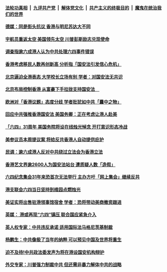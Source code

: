 ####  [法轮功真相](../../../../basic/blob/master/README.md?t=06030731) &nbsp;|&nbsp; [九评共产党](../../../../9ping.md/blob/master/README.md?t=06030731) &nbsp;|&nbsp; [解体党文化](../../../../jtdwh.md/blob/master/README.md?t=06030731)  &nbsp;|&nbsp; [共产主义的终极目的](../../../../gczydzjmd.md/blob/master/README.md?t=06030731) &nbsp;|&nbsp; [魔鬼在统治我们的世界](../../../../mgztzwmdsj.md/blob/master/README.md?t=06030731) 

#### [德媒：同是街头抗议 香港与明尼苏达大不同](../pages/soh55/385732.md?t=06030731) 
#### [宇航员重返太空 美国领先太空 川普彭斯励志兑现使命](../pages/soh55/385612.md?t=06030731) 
#### [调查指逾六成港人认为中共处理六四事件错误](../pages/soh55/385639.md?t=06030731) 
#### [香港考虑移民人数再创新高 分析指「国安法引发信心危机」](../pages/soh55/385567.md?t=06030731) 
#### [北京逼迫全港表态 大学校长立场有别 学者：对国安法无共识](../pages/soh55/385546.md?t=06030731) 
#### [北京布局控制香港 从富豪下手拉拢支持国安法　](../pages/soh55/385516.md?t=06030731) 
#### [欧洲对「香港议题」态度分歧 学者批犹如中共「曩中之物」](../pages/soh55/385456.md?t=06030731) 
#### [回应中共强推香港国安法 美国务卿：正在考虑让港人赴美](../pages/soh55/385462.md?t=06030731) 
#### [「六四」31周年 美国务院将设在线烛光悼念 开打意识形态冷战](../pages/soh55/385324.md?t=06030731) 
#### [美参议员本周提议案 将给反共香港人自动提供庇护](../pages/soh55/385252.md?t=06030731) 
#### [民调：逾六成港人反对中共绕过立法会为香港立法](../pages/soh55/385129.md?t=06030731) 
#### [香港艺文界逾2600人为国安法站台 遭质疑人数「造假」](../pages/soh55/385081.md?t=06030731) 
#### [六四纪念集会31年来恐首次无法举行 主办方吁「网上集会」继续反共](../pages/soh55/385103.md?t=06030731) 
#### [港支联会六四当日坚持到维园点燃烛光](../pages/soh55/385011.md?t=06030731) 
#### [美证实将出售驻港领事馆宿舍 学者：恐将带动美商撤资跟进](../pages/soh55/384887.md?t=06030731) 
#### [英媒： 港或再现“六四”镇压 联合国应紧急介入](../pages/soh55/384849.md?t=06030731) 
#### [英人权专家：中共违反承诺 适用国际法马格尼茨基制裁](../pages/soh55/384843.md?t=06030731) 
#### [杨鹏生：中共像极了当年的纳粹  可以预见中国及世界将重生](../pages/soh55/384899.md?t=06030731) 
#### [迫不及待!中共政法委发声为将在港设国安机构辩护](../pages/soh55/384891.md?t=06030731) 
#### [外交专家：川普强力制裁中共 但还需非暴力解体中共的战略](../pages/soh55/384841.md?t=06030731) 
